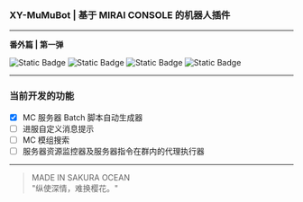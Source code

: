 ### XY-MuMuBot | 基于 MIRAI CONSOLE 的机器人插件

---

**番外篇 | 第一弹** 

![Static Badge](https://img.shields.io/badge/Kotlin-1.9.22-gray?style=flat&labelColor=purple)
![Static Badge](https://img.shields.io/badge/Mirai_Console-2.16.0-gray?style=flat&labelColor=blue)
![Static Badge](https://img.shields.io/badge/Release-SakuraOcean_V1-gray?style=flat&labelColor=pink)
![Static Badge](https://img.shields.io/badge/DEV-0.0.1-gray?style=flat&labelColor=red)

---

### 当前开发的功能

* [x] MC 服务器 Batch 脚本自动生成器
* [ ] 进服自定义消息提示
* [ ] MC 模组搜索
* [ ] 服务器资源监控器及服务器指令在群内的代理执行器

---
> MADE IN SAKURA OCEAN  
> "纵使深情，难换樱花。"  

